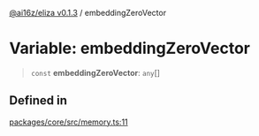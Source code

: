 [@ai16z/eliza v0.1.3](../index.md) / embeddingZeroVector

# Variable: embeddingZeroVector

> `const` **embeddingZeroVector**: `any`[]

## Defined in

[packages/core/src/memory.ts:11](https://github.com/ai16z/eliza/blob/main/packages/core/src/memory.ts#L11)
